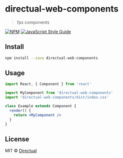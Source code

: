 # directual-web-components

> fps components

[![NPM](https://img.shields.io/npm/v/directual-web-components.svg)](https://www.npmjs.com/package/directual-web-components) [![JavaScript Style Guide](https://img.shields.io/badge/code_style-standard-brightgreen.svg)](https://standardjs.com)

## Install

```bash
npm install --save directual-web-components
```

## Usage

```jsx
import React, { Component } from 'react'

import MyComponent from 'directual-web-components'
import 'directual-web-components/dist/index.css'

class Example extends Component {
  render() {
    return <MyComponent />
  }
}
```

## License

MIT © [Directual](https://github.com/directual)
